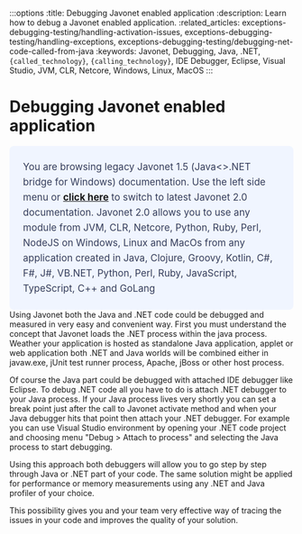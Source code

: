 :::options
:title: Debugging Javonet enabled application
:description: Learn how to debug a Javonet enabled application.
:related_articles: exceptions-debugging-testing/handling-activation-issues, exceptions-debugging-testing/handling-exceptions, exceptions-debugging-testing/debugging-net-code-called-from-java
:keywords: Javonet, Debugging, Java, .NET, `{called_technology}`, `{calling_technology}`, IDE Debugger, Eclipse, Visual Studio, JVM, CLR, Netcore, Windows, Linux, MacOS
:::

# Debugging Javonet enabled application  
  <div style="padding: 24px; background: #F0F5FF; border-radius: 8px; flex-direction: column; justify-content: flex-start; align-items: flex-start; gap: 10px; display: flex">
  <div style="justify-content: flex-start; align-items: center; gap: 24px; display: inline-flex">
    <div style="color: #353D5A; font-size: 17px; font-weight: 400; line-height: 27px; letter-spacing: 0.03px; word-wrap: break-word">
You are browsing legacy Javonet 1.5 (Java<>.NET bridge for Windows) documentation. Use the left side menu or <a style="font-weight: bold; text-decoration: underline;" href="/guides/v2/exceptions/exceptions">click here</a> to switch to latest Javonet 2.0 documentation. Javonet 2.0 allows you to use any module from
JVM, CLR, Netcore, Python, Ruby, Perl, NodeJS on Windows, Linux and MacOs
from any application created in Java, Clojure, Groovy, Kotlin, C#, F#, J#, VB.NET, Python, Perl, Ruby, JavaScript, TypeScript, C++ and GoLang
    </div>
  </div>
</div>
Using Javonet both the Java and .NET code could be debugged and measured in very easy and convenient way. First you must understand the concept that Javonet loads the .NET process within the java process. Weather your application is hosted as standalone Java application, applet or web application both .NET and Java worlds will be combined either in javaw.exe, jUnit test runner process, Apache, jBoss or other host process.
  
Of course the Java part could be debugged with attached IDE debugger like Eclipse. To debug .NET code all you have to do is attach .NET debugger to your Java process. If your Java process lives very shortly you can set a break point just after the call to Javonet activate method and when your Java debugger hits that point then attach your .NET debugger. For example you can use Visual Studio environment by opening your .NET code project and choosing menu "Debug > Attach to process" and selecting the Java process to start debugging.  
  
Using this approach both debuggers will allow you to go step by step through Java or .NET part of your code. The same solution might be applied for performance or memory measurements using any .NET and Java profiler of your choice.  
  
This possibility gives you and your team very effective way of tracing the issues in your code and improves the quality of your solution.  
  